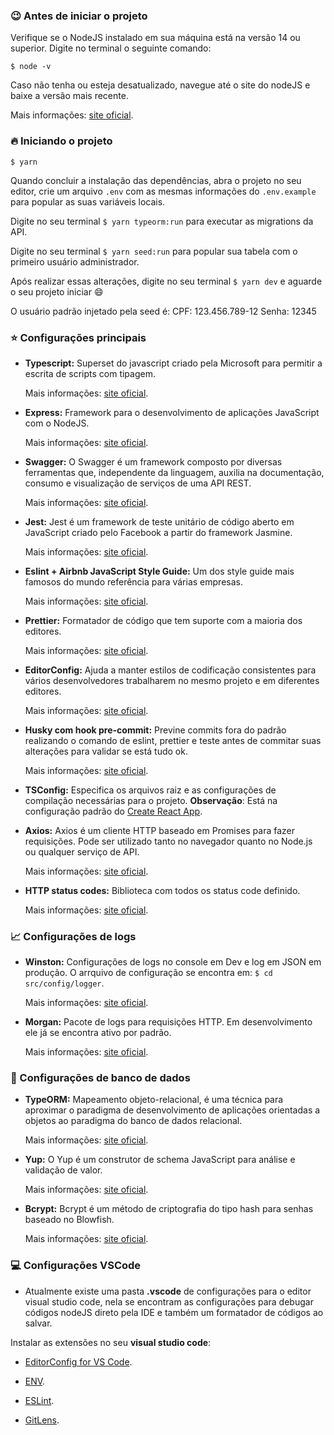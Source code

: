 ### :wink: Antes de iniciar o projeto

Verifique se o NodeJS instalado em sua máquina está na versão 14 ou superior. Digite no terminal o seguinte comando:

`$ node -v`

Caso não tenha ou esteja desatualizado, navegue até o site do nodeJS e baixe a versão mais recente.

Mais informações: [site oficial](https://nodejs.org/en/).

### :fire: Iniciando o projeto

`$ yarn`

Quando concluir a instalação das dependências, abra o projeto no seu editor, crie um arquivo `.env` com as mesmas informações do `.env.example` para popular as suas variáveis locais.

Digite no seu terminal `$ yarn typeorm:run` para executar as migrations da API.

Digite no seu terminal `$ yarn seed:run` para popular sua tabela com o primeiro usuário administrador.

Após realizar essas alterações, digite no seu terminal `$ yarn dev` e aguarde o seu projeto iniciar :smile:

O usuário padrão injetado pela seed é:
CPF: 123.456.789-12
Senha: 12345

### :star: Configurações principais

- **Typescript:**
  Superset do javascript criado pela Microsoft para permitir a escrita de scripts com tipagem.

  Mais informações: [site oficial](https://www.typescriptlang.org/).

- **Express:**
  Framework para o desenvolvimento de aplicações JavaScript com o NodeJS.

  Mais informações: [site oficial](https://expressjs.com/).

- **Swagger:**
  O Swagger é um framework composto por diversas ferramentas que, independente da linguagem, auxilia na documentação, consumo e visualização de serviços de uma API REST.

  Mais informações: [site oficial](https://swagger.io/).

- **Jest:**
  Jest é um framework de teste unitário de código aberto em JavaScript criado pelo Facebook a partir do framework Jasmine.

  Mais informações: [site oficial](https://jestjs.io/pt-BR/).

- **Eslint + Airbnb JavaScript Style Guide:**
  Um dos style guide mais famosos do mundo referência para várias empresas.

  Mais informações: [site oficial](https://github.com/airbnb/javascript).

- **Prettier:**
  Formatador de código que tem suporte com a maioria dos editores.

  Mais informações: [site oficial](https://prettier.io/).

- **EditorConfig:**
  Ajuda a manter estilos de codificação consistentes para vários desenvolvedores trabalharem no mesmo projeto e em diferentes editores.

  Mais informações: [site oficial](https://editorconfig.org/).

- **Husky com hook pre-commit:**
  Previne commits fora do padrão realizando o comando de eslint, prettier e teste antes de commitar suas alterações para validar se está tudo ok.

  Mais informações: [site oficial](https://typicode.github.io/husky/#/).

- **TSConfig:**
  Especifica os arquivos raiz e as configurações de compilação necessárias para o projeto.
  **Observação**: Está na configuração padrão do [Create React App](https://github.com/facebook/create-react-app).

- **Axios:**
  Axios é um cliente HTTP baseado em Promises para fazer requisições. Pode ser utilizado tanto no navegador quanto no Node.js ou qualquer serviço de API.

  Mais informações: [site oficial](https://axios-http.com/).

- **HTTP status codes:**
  Biblioteca com todos os status code definido.

  Mais informações: [site oficial](https://www.npmjs.com/package/http-status-codes).

### :chart_with_upwards_trend: Configurações de logs

- **Winston:**
  Configurações de logs no console em Dev e log em JSON em produção. O arrquivo de configuração se encontra em: `$ cd src/config/logger`.

  Mais informações: [site oficial](https://github.com/winstonjs/winston).

- **Morgan:**
  Pacote de logs para requisições HTTP. Em desenvolvimento ele já se encontra ativo por padrão.

  Mais informações: [site oficial](https://github.com/expressjs/morgan).

### :bank: Configurações de banco de dados

- **TypeORM:**
  Mapeamento objeto-relacional, é uma técnica para aproximar o paradigma de desenvolvimento de aplicações orientadas a objetos ao paradigma do banco de dados relacional.

  Mais informações: [site oficial](https://typeorm.io/#/).

- **Yup:**
  O Yup é um construtor de schema JavaScript para análise e validação de valor.

  Mais informações: [site oficial](https://github.com/jquense/yup).

- **Bcrypt:**
  Bcrypt é um método de criptografia do tipo hash para senhas baseado no Blowfish.

  Mais informações: [site oficial](https://www.npmjs.com/package/bcrypt).

### :computer: Configurações VSCode

- Atualmente existe uma pasta **.vscode** de configurações para o editor visual studio code, nela se encontram as configurações para debugar códigos nodeJS direto pela IDE e também um formatador de códigos ao salvar.

Instalar as extensões no seu **visual studio code**:

- [EditorConfig for VS Code](https://marketplace.visualstudio.com/items?itemName=EditorConfig.EditorConfig).

- [ENV](https://marketplace.visualstudio.com/items?itemName=IronGeek.vscode-env).

- [ESLint](https://marketplace.visualstudio.com/items?itemName=dbaeumer.vscode-eslint).

- [GitLens](https://marketplace.visualstudio.com/items?itemName=eamodio.gitlens).
